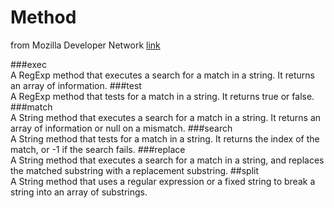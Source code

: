 # Method

from Mozilla Developer Network [link](https://developer.mozilla.org/en-US/docs/Web/JavaScript/Guide/Regular_Expressions)

###exec 	
A RegExp method that executes a search for a match in a string. It returns an array of information.
###test 	
A RegExp method that tests for a match in a string. It returns true or false.
###match 	
A String method that executes a search for a match in a string. It returns an array of information or null on a mismatch.
###search 	
A String method that tests for a match in a string. It returns the index of the match, or -1 if the search fails.
###replace 	
A String method that executes a search for a match in a string, and replaces the matched substring with a replacement substring.
##split 	
A String method that uses a regular expression or a fixed string to break a string into an array of substrings.
